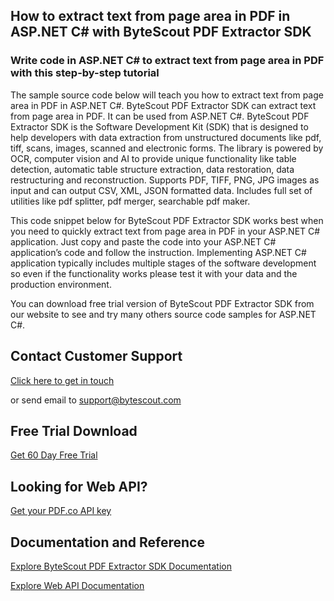 ## How to extract text from page area in PDF in ASP.NET C# with ByteScout PDF Extractor SDK

### Write code in ASP.NET C# to extract text from page area in PDF with this step-by-step tutorial

The sample source code below will teach you how to extract text from page area in PDF in ASP.NET C#. ByteScout PDF Extractor SDK can extract text from page area in PDF. It can be used from ASP.NET C#. ByteScout PDF Extractor SDK is the Software Development Kit (SDK) that is designed to help developers with data extraction from unstructured documents like pdf, tiff, scans, images, scanned and electronic forms. The library is powered by OCR, computer vision and AI to provide unique functionality like table detection, automatic table structure extraction, data restoration, data restructuring and reconstruction. Supports PDF, TIFF, PNG, JPG images as input and can output CSV, XML, JSON formatted data. Includes full set of utilities like pdf splitter, pdf merger, searchable pdf maker.

This code snippet below for ByteScout PDF Extractor SDK works best when you need to quickly extract text from page area in PDF in your ASP.NET C# application. Just copy and paste the code into your ASP.NET C# application’s code and follow the instruction. Implementing ASP.NET C# application typically includes multiple stages of the software development so even if the functionality works please test it with your data and the production environment.

You can download free trial version of ByteScout PDF Extractor SDK from our website to see and try many others source code samples for ASP.NET C#.

## Contact Customer Support

[Click here to get in touch](https://bytescout.zendesk.com/hc/en-us/requests/new?subject=ByteScout%20PDF%20Extractor%20SDK%20Question)

or send email to [support@bytescout.com](mailto:support@bytescout.com?subject=ByteScout%20PDF%20Extractor%20SDK%20Question) 

## Free Trial Download

[Get 60 Day Free Trial](https://bytescout.com/download/web-installer?utm_source=github-readme)

## Looking for Web API? 

[Get your PDF.co API key](https://pdf.co/documentation/api?utm_source=github-readme)

## Documentation and Reference

[Explore ByteScout PDF Extractor SDK Documentation](https://bytescout.com/documentation/index.html?utm_source=github-readme)

[Explore Web API Documentation](https://pdf.co/documentation/api?utm_source=github-readme)